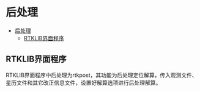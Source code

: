 # 后处理

- [后处理](#后处理)
  - [RTKLIB界面程序](#rtklib界面程序)

## RTKLIB界面程序

RTKLIB界面程序中后处理为rtkpost，其功能为后处理定位解算，传入观测文件、星历文件和其它改正信息文件，设置好解算选项进行后处理解算。


